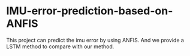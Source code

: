 # IMU-error-prediction-based-on-ANFIS
This project can predict the imu error by using ANFIS.  And we provide a LSTM method to compare with our method.
